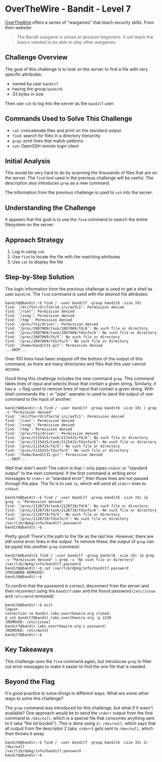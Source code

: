 # OverTheWire - Bandit - Level 7

[OverTheWire](https://overthewire.org) offers a series of "wargames" that teach
security skills. From their website:

> The Bandit wargame is aimed at absolute beginners. It will teach the basics
> needed to be able to play other wargames.

## Challenge Overview

The goal of this challenge is to look on the server to find a file with very
specific attributes:

- owned by user `bandit7`
- having the group `bandit6`
- 33 bytes in size

Then use `ssh` to log into the server as the `bandit7` user.

## Commands Used to Solve This Challenge

- `cat`: concatenate files and print on the standard output
- `find`: search for files in a directory hierarchy
- `grep`: print lines that match patterns
- `ssh`: OpenSSH remote login client

## Initial Analysis

This would be very hard to do by scanning the thousands of files that are on the
server. The `find` tool used in the previous challenge will be useful. The
description also introduces `grep` as a new command.

The information from the previous challenge is used to `ssh` into the
server.

## Understanding the Challenge

It appears that the goal is to use the `find` command to search the entire
filesystem on the server.

## Approach Strategy

1. Log in using `ssh`
1. Use `find` to locate the file with the matching attributes
1. Use `cat` to display the file

## Step-by-Step Solution

The login information from the previous challenge is used to get a shell as user
`bandit6`. The `find` command is used with the desired file attributes:

```
bandit6@bandit:~$ find / -user bandit7 -group bandit6 -size 33c
find: ‘/drifter/drifter14_src/axTLS’: Permission denied
find: ‘/root’: Permission denied
find: ‘/snap’: Permission denied
find: ‘/tmp’: Permission denied
find: ‘/proc/tty/driver’: Permission denied
find: ‘/proc/2087069/task/2087069/fd/6’: No such file or directory
find: ‘/proc/2087069/task/2087069/fdinfo/6’: No such file or directory
find: ‘/proc/2087069/fd/5’: No such file or directory
find: ‘/proc/2087069/fdinfo/5’: No such file or directory
find: ‘/home/bandit31-git’: Permission denied
...SNIP...
```

Over 100 lines have been snipped off the bottom of the output of this command,
as there are many directories and files that this user cannot access.

Good thing this challenge includes the new command `grep`. This command takes
lines of input and selects those that contain a given string. Similarly, it has
a `-v` flag used to remove lines of input that contain a given string. With
shell commands the `|` or "pipe" operator is used to send the output of one
command to the input of another:

```
bandit6@bandit:~$ find / -user bandit7 -group bandit6 -size 33c | grep -v "Permission denied"
find: ‘/drifter/drifter14_src/axTLS’: Permission denied
find: ‘/root’: Permission denied
find: ‘/snap’: Permission denied
find: ‘/tmp’: Permission denied
find: ‘/proc/tty/driver’: Permission denied
find: ‘/proc/2115415/task/2115415/fd/6’: No such file or directory
find: ‘/proc/2115415/task/2115415/fdinfo/6’: No such file or directory
find: ‘/proc/2115415/fd/5’: No such file or directory
find: ‘/proc/2115415/fdinfo/5’: No such file or directory
find: ‘/home/bandit31-git’: Permission denied
...SNIP...
```

Well that didn't work! The catch is that `|` only pipes `stdout` or "standard
output" to the next command. If the first command is writing error messages to
`stderr` or "standard error", then those lines are not passed through the pipe.
The fix is to use `|&`, which will send all `stderr` lines to `stdout`:

```
bandit6@bandit:~$ find / -user bandit7 -group bandit6 -size 33c |& grep -v "Permission denied"
find: ‘/proc/2128719/task/2128719/fd/6’: No such file or directory
find: ‘/proc/2128719/task/2128719/fdinfo/6’: No such file or directory
find: ‘/proc/2128719/fd/5’: No such file or directory
find: ‘/proc/2128719/fdinfo/5’: No such file or directory
/var/lib/dpkg/info/bandit7.password
bandit6@bandit:~$
```

Pretty good! There's the path to the file as the last line. However, there are
still some error lines in the output. To remove these, the output of `grep` can
be piped into another `grep` command:

```
bandit6@bandit$ find / -user bandit7 -group bandit6 -size 33c |& grep -v "Permission denied" | grep -v "No such file or directory"
/var/lib/dpkg/info/bandit7.password
bandit6@bandit:~$ cat /var/lib/dpkg/info/bandit7.password
[PASSWORD REMOVED]
bandit6@bandit:~$
```

To confirm that the password is correct, disconnect from the server and then
reconnect using the `bandit7` user and the found password (`/etc/issue` and
`/etc/motd` removed):

```
bandit6@bandit:~$ exit
logout
Connection to bandit.labs.overthewire.org closed.
$ ssh bandit7@bandit.labs.overthewire.org -p 2220
[REMOVED: /etc/issue]
bandit7@bandit.labs.overthewire.org's password:
[REMOVED: /etc/motd]
bandit7@bandit:~$
```

## Key Takeaways

This challenge uses the `find` command again, but introduces `grep` to filter
out error messages to make it easier to find the one file that is needed.

## Beyond the Flag

It's good practice to solve things in different ways. What are some other ways
to solve this challenge?

The `grep` command was introduced for this challenge, but what if it wasn't
available? One approach would be to send the `stderr` output from the find
command to `/dev/null`, which is a special file that consumes anything sent to
it (aka "the bit bucket"). This is done using `2> /dev/null`, which says that
all output from file descriptor 2 (aka, `stderr`) gets sent to `/dev/null`,
which then throws it away.

```
bandit6@bandit:~$ find / -user bandit7 -group bandit6 -size 33c 2> /dev/null
/var/lib/dpkg/info/bandit7.password
bandit6@bandit:~$
```

